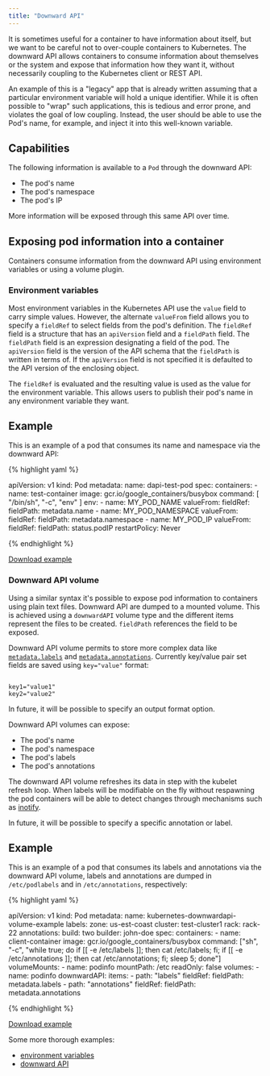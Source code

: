 ```yaml
---
title: "Downward API"
---
```

It is sometimes useful for a container to have information about itself, but we
want to be careful not to over-couple containers to Kubernetes. The downward
API allows containers to consume information about themselves or the system and
expose that information how they want it, without necessarily coupling to the
Kubernetes client or REST API.

An example of this is a "legacy" app that is already written assuming
that a particular environment variable will hold a unique identifier.  While it
is often possible to "wrap" such applications, this is tedious and error prone,
and violates the goal of low coupling.  Instead, the user should be able to use
the Pod's name, for example, and inject it into this well-known variable.

## Capabilities

The following information is available to a `Pod` through the downward API:

*   The pod's name
*   The pod's namespace
*   The pod's IP

More information will be exposed through this same API over time.

## Exposing pod information into a container

Containers consume information from the downward API using environment
variables or using a volume plugin.

### Environment variables

Most environment variables in the Kubernetes API use the `value` field to carry
simple values.  However, the alternate `valueFrom` field allows you to specify
a `fieldRef` to select fields from the pod's definition.  The `fieldRef` field
is a structure that has an `apiVersion` field and a `fieldPath` field.  The
`fieldPath` field is an expression designating a field of the pod.  The
`apiVersion` field is the version of the API schema that the `fieldPath` is
written in terms of.  If the `apiVersion` field is not specified it is
defaulted to the API version of the enclosing object.

The `fieldRef` is evaluated and the resulting value is used as the value for
the environment variable.  This allows users to publish their pod's name in any
environment variable they want.

## Example

This is an example of a pod that consumes its name and namespace via the
downward API:

<!-- BEGIN MUNGE: EXAMPLE downward-api/dapi-pod.yaml -->

{% highlight yaml %}

apiVersion: v1
kind: Pod
metadata:
  name: dapi-test-pod
spec:
  containers:
    - name: test-container
      image: gcr.io/google_containers/busybox
      command: [ "/bin/sh", "-c", "env" ]
      env:
        - name: MY_POD_NAME
          valueFrom:
            fieldRef:
              fieldPath: metadata.name
        - name: MY_POD_NAMESPACE
          valueFrom:
            fieldRef:
              fieldPath: metadata.namespace
        - name: MY_POD_IP
          valueFrom:
            fieldRef:
              fieldPath: status.podIP
  restartPolicy: Never

{% endhighlight %}

[Download example](downward-api/dapi-pod.yaml)
<!-- END MUNGE: EXAMPLE downward-api/dapi-pod.yaml -->



### Downward API volume

Using a similar syntax it's possible to expose pod information to containers using plain text files.
Downward API are dumped to a mounted volume. This is achieved using a `downwardAPI`
volume type and the different items represent the files to be created. `fieldPath` references the field to be exposed.

Downward API volume permits to store more complex data like [`metadata.labels`](labels) and [`metadata.annotations`](annotations). Currently key/value pair set fields are saved using `key="value"` format:

```

key1="value1"
key2="value2"

```

In future, it will be possible to specify an output format option.

Downward API volumes can expose:

*   The pod's name
*   The pod's namespace
*   The pod's labels
*   The pod's annotations

The downward API volume refreshes its data in step with the kubelet refresh loop. When labels will be modifiable on the fly without respawning the pod containers will be able to detect changes through mechanisms such as [inotify](https://en.wikipedia.org/wiki/Inotify).

In future, it will be possible to specify a specific annotation or label.

## Example

This is an example of a pod that consumes its labels and annotations via the downward API volume, labels and annotations are dumped in `/etc/podlabels` and in `/etc/annotations`, respectively:

<!-- BEGIN MUNGE: EXAMPLE downward-api/volume/dapi-volume.yaml -->

{% highlight yaml %}

apiVersion: v1
kind: Pod
metadata:
  name: kubernetes-downwardapi-volume-example
  labels:
    zone: us-est-coast
    cluster: test-cluster1
    rack: rack-22
  annotations:
    build: two
    builder: john-doe
spec:
  containers:
    - name: client-container
      image: gcr.io/google_containers/busybox
      command: ["sh", "-c", "while true; do if [[ -e /etc/labels ]]; then cat /etc/labels; fi; if [[ -e /etc/annotations ]]; then cat /etc/annotations; fi; sleep 5; done"]
      volumeMounts:
        - name: podinfo
          mountPath: /etc
          readOnly: false
  volumes:
    - name: podinfo
      downwardAPI:
        items:
          - path: "labels"
            fieldRef:
              fieldPath: metadata.labels
          - path: "annotations"
            fieldRef:
              fieldPath: metadata.annotations

{% endhighlight %}

[Download example](downward-api/volume/dapi-volume.yaml)
<!-- END MUNGE: EXAMPLE downward-api/volume/dapi-volume.yaml -->

Some more thorough examples:
   * [environment variables](environment-guide/)
   * [downward API](downward-api/)



